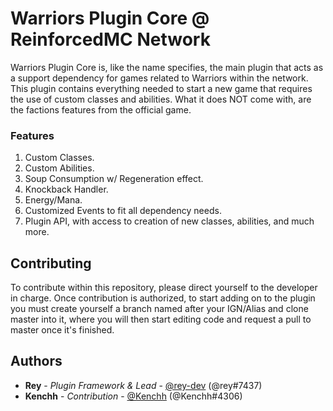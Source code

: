 # Warriors Plugin Core @ ReinforcedMC Network

Warriors Plugin Core is, like the name specifies, the main plugin that acts as a support dependency for games related to Warriors within the network. This plugin contains everything needed to start a new game that requires the use of custom classes and abilities. What it does NOT come with, are the factions features from the official game.

### Features

1. Custom Classes.
2. Custom Abilities.
3. Soup Consumption w/ Regeneration effect.
4. Knockback Handler.
5. Energy/Mana.
6. Customized Events to fit all dependency needs.
7. Plugin API, with access to creation of new classes, abilities, and much more.

## Contributing

To contribute within this repository, please direct yourself to the developer in charge. Once contribution is authorized, to start adding on to the plugin you must create yourself a branch named after your IGN/Alias and clone master into it, where you will then start editing code and request a pull to master once it's finished.

## Authors

* **Rey** - *Plugin Framework & Lead* - [@rey-dev](https://github.com/rey-dev) (@rey#7437)
* **Kenchh** - *Contribution* - [@Kenchh](https://github.com/Kenchh) (@Kenchh#4306)
